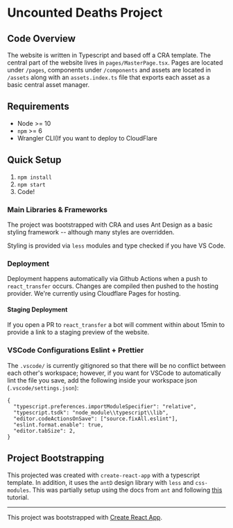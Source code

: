 # Uncounted Deaths Project

## Code Overview

The website is written in Typescript and based off a CRA template. The central part of the website lives in `pages/MasterPage.tsx`. Pages are located under `/pages`, components under `/components` and assets are located in `/assets` along with an `assets.index.ts` file that exports each asset as a basic central asset manager.

## Requirements

- Node >= 10
- `npm` >= 6
- Wrangler CLI(If you want to deploy to CloudFlare

## Quick Setup

1. `npm install`
2. `npm start`
3. Code!

### Main Libraries & Frameworks

The project was bootstrapped with CRA and uses Ant Design as a basic styling framework -- although many styles are overridden.

Styling is provided via `less` modules and type checked if you have VS Code.

### Deployment

Deployment happens automatically via Github Actions when a push to `react_transfer` occurs. Changes are compiled then pushed to the hosting provider. We're currently using Cloudflare Pages for hosting.

#### Staging Deployment

If you open a PR to `react_transfer` a bot will comment within about 15min to provide a link to a staging preview of the website.

### VSCode Configurations Eslint + Prettier

The `.vscode/` is currently gitignored so that there will be no conflict between each other's workspace; however, if you want for VSCode to automatically lint the file you save, add the following inside your workspace json (`.vscode/settings.json`):

```
{
  "typescript.preferences.importModuleSpecifier": "relative",
  "typescript.tsdk": "node_module\\typescript\\lib",
  "editor.codeActionsOnSave": ["source.fixAll.eslint"],
  "eslint.format.enable": true,
  "editor.tabSize": 2,
}
```

## Project Bootstrapping

This projected was created with `create-react-app` with a typescript template. In addition, it uses the `antD` design library with `less` and `css-modules`. This was partially setup using the docs from `ant` and following [this](https://www.aleksandrhovhannisyan.com/blog/dev/how-to-set-up-react-typescript-ant-design-less-css-modules-and-eslint/) tutorial.

---

This project was bootstrapped with [Create React App](https://github.com/facebook/create-react-app).
